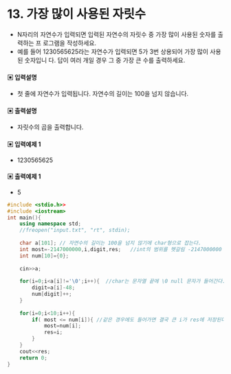 # 13. 가장 많이 사용된 자릿수
* N자리의 자연수가 입력되면 입력된 자연수의 자릿수 중 가장 많이 사용된 숫자를 출력하는 프
로그램을 작성하세요.
* 예를 들어 1230565625라는 자연수가 입력되면 5가 3번 상용되어 가장 많이 사용된 숫자입니
다. 답이 여러 개일 경우 그 중 가장 큰 수를 출력하세요.
#### ▣ 입력설명
* 첫 줄에 자연수가 입력됩니다. 자연수의 길이는 100을 넘지 않습니다.
#### ▣ 출력설명
* 자릿수의 곱을 출력합니다.
#### ▣ 입력예제 1
* 1230565625
#### ▣ 출력예제 1
* 5




```c++
#include <stdio.h>>
#include <iostream>
int main(){
	using namespace std;
	//freopen("input.txt", "rt", stdin);
	
	char a[101]; // 자연수의 길이는 100을 넘지 않기에 char형으로 잡는다. 
	int most=-2147000000,i,digit,res;   //int의 범위를 헷갈림 -2147000000 <= <= 2147000000 
	int num[10]={0};
	
	cin>>a;
	
	for(i=0;i<a[i]!='\0';i++){  //char는 문자열 끝에 \0 null 문자가 들어간다. 
		digit=a[i]-48;
		num[digit]++;
	}
	
	for(i=0;i<10;i++){
		if( most <= num[i]){ //같은 경우에도 들어가면 결국 큰 i가 res에 저장된다. 
			most=num[i];
			res=i;
		}
	}
	cout<<res;
	return 0; 
}
```
